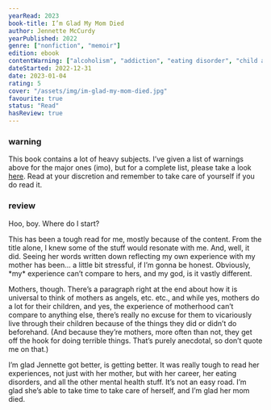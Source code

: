 ```yaml
---
yearRead: 2023
book-title: I’m Glad My Mom Died
author: Jennette McCurdy
yearPublished: 2022
genre: ["nonfiction", "memoir"]
edition: ebook
contentWarning: ["alcoholism", "addiction", "eating disorder", "child abuse", "emotional abuse"]
dateStarted: 2022-12-31
date: 2023-01-04
rating: 5
cover: "/assets/img/im-glad-my-mom-died.jpg"
favourite: true
status: "Read"
hasReview: true
---
```


### warning

This book contains a lot of heavy subjects. I’ve given a list of warnings above for the major ones (imo), but for a complete list, please take a look [here](https://booktriggerwarnings.com/I'm_Glad_My_Mom_Died_by_Jennette_McCurdy). Read at your discretion and remember to take care of yourself if you do read it.

### review

Hoo, boy. Where do I start?

This has been a tough read for me, mostly because of the content. From the title alone, I knew some of the  stuff would resonate with me. And, well, it did. Seeing her words written down reflecting my own experience with my mother has been... a  little bit stressful, if I’m gonna be honest. Obviously, \*my\* experience can’t compare to hers, and my god, is it vastly different.

Mothers, though. There’s a paragraph right at the end about how it is universal  to think of mothers as angels, etc. etc., and while yes, mothers do a  lot for their children, and yes, the experience of motherhood can’t compare to anything else, there’s really no excuse for them to vicariously live through their children because of the things they did  or didn’t do beforehand. (And because they’re mothers, more often than  not, they get off the hook for doing terrible things. That’s purely  anecdotal, so don’t quote me on that.)

I’m glad Jennette got  better, is getting better. It was really tough to read her experiences, not just with her mother, but with her career, her eating disorders, and all the other mental health stuff. It’s not an easy road. I’m glad  she’s able to take time to take care of herself, and I’m glad her mom  died. 